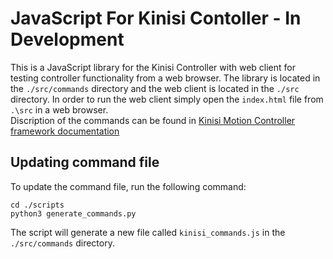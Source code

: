 JavaScript For Kinisi Contoller - In Development
============
This is a JavaScript library for the Kinisi Controller with web client for testing controller functionality from a web browser.
The library is located in the `./src/commands` directory and the web client is located in the `./src` directory.
In order to run the web client simply open the `index.html` file from `.\src` in a web browser.\
Discription of the commands can be found in [Kinisi Motion Controller framework documentation](https://raw.githubusercontent.com/szolotykh/kinisi-motor-controller-firmware/command-script/commands.md)

## Updating command file
To update the command file, run the following command:
```
cd ./scripts
python3 generate_commands.py
```
The script will generate a new file called `kinisi_commands.js` in the `./src/commands` directory.